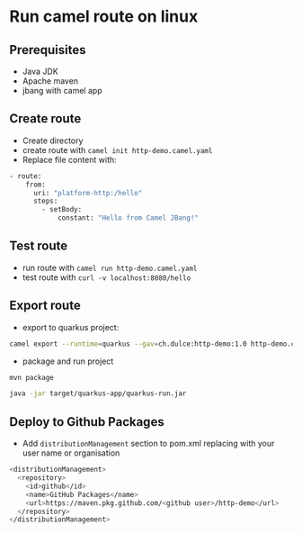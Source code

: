 # Run camel route on linux

## Prerequisites

* Java JDK
* Apache maven
* jbang with camel app

## Create route

* Create directory
* create route with `camel init http-demo.camel.yaml`
* Replace file content with:
```bash
- route:
    from:
      uri: "platform-http:/hello"
      steps:
        - setBody:
            constant: "Hello from Camel JBang!"
```

## Test route

* run route with `camel run http-demo.camel.yaml`
* test route with `curl -v localhost:8080/hello`

## Export route

* export to quarkus project:

```bash
camel export --runtime=quarkus --gav=ch.dulce:http-demo:1.0 http-demo.camel.yaml 
```

* package and run project
```bash
mvn package

java -jar target/quarkus-app/quarkus-run.jar
```

## Deploy to Github Packages

* Add `distributionManagement` section to pom.xml replacing with your user name or organisation

```bash
<distributionManagement>
  <repository>
    <id>github</id>
    <name>GitHub Packages</name>
    <url>https://maven.pkg.github.com/<github user>/http-demo</url>
  </repository>
</distributionManagement>
```

